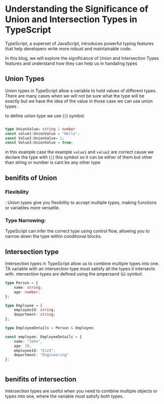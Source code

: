 # Understanding the Significance of Union and Intersection Types in TypeScript

TypeScript, a superset of JavaScript, introduces powerful typing features that help developers write more robust and maintainable code. 

In this blog, we will explore the significance of Union and Intersection Types features and understand how they can help us in handaling types 

## Union Types

Union types in TypeScript allow a variable to hold values of different types. There are many cases when we will not be sure what the type will be exactly but we have the idea of the value in those case we can use union types .

to define union type we use  (`|`) symbol.


```typescript

type UnionValue= string | number
const value1:UnionValue = "Hello";  
const Value2:UnionValue= 2;      
const Value3:UnionValue = true;   
```
in this example case the example ```value1``` and ```value2```  are correct cause we declare the type with  (`|`)  this symbol so it can be either of them but other than string or number is cant be any other type
## benifits of Union
### Flexibility 
: Union types give you flexibility to accept multiple types, making functions or variables more versatile.

### Type Narrowing:
 TypeScript can infer the correct type using control flow, allowing you to narrow down the type within conditional blocks.

## Intersection type 
Intersection types in TypeScript allow us to combine multiple types into one. TA variable with an intersection type must satisfy all the types it intersects with. 
ntersection types are defined using the ampersand (``&``) symbol.
```typescript
type Person = {
    name: string;
    age: number;
};

type Employee = {
    employeeId: string;
    department: string;
};

type EmployeeDetails = Person & Employee;

const employee: EmployeeDetails = {
    name: "John",
    age: 30,
    employeeId: "E123",
    department: "Engineering"
};



```
## benifits of intersection 
Intersection types are useful when you need to combine multiple objects or types into one, where the variable must satisfy both types.